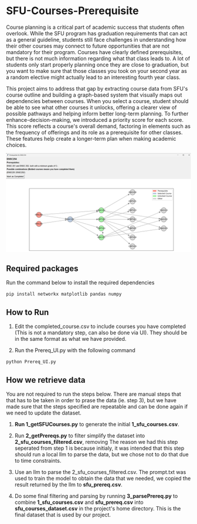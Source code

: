 # SFU-Courses-Prerequisite
Course planning is a critical part of academic success that students often overlook. While the SFU program has graduation requirements that can act as a general guideline, students still face challenges in understanding how their other courses may connect to future opportunities that are not mandatory for their program. Courses have clearly defined prerequisites, but there is not much information regarding what that class leads to. A lot of students only start properly planning once they are close to graduation, but you want to make sure that those classes you took on your second year as a random elective might actually lead to an interesting fourth year class.

This project aims to address that gap by extracting course data from SFU's course outline and building a graph-based system that visually maps out dependencies between courses. When you select a course, student should be able to see what other courses it unlocks, offering a clearer view of possible pathways and helping inform better long-term planning. To further enhance-decision-making, we introduced a priority score for each score. This score reflects a course's overall demand, factoring in elements such as the frequency of offerings and its role as a prerequisite for other classes. These features help create a longer-term plan when making academic choices.

![graph_sample](images/graph_sample.png "Graph Sample Image")

## Required packages
Run the command below to install the required dependencies
```
pip install networkx matplotlib pandas numpy

```

## How to Run
1. Edit the completed_course.csv to include courses you have completed (This is not a mandatory step, can also be done via UI). They should be in the same format as what we have provided.

2. Run the Prereq_UI.py with the following command
```
python Prereq_UI.py
```

## How we retrieve data
You are not required to run the steps below. There are manual steps that that has to be taken in order to prase the data (ie. step 3), but we have made sure that the steps specified are repeatable and can be done again if we need to update the dataset.

1. **Run 1_getSFUCourses.py** to generate the initial **1_sfu_courses.csv**.

2. Run **2_getPrereqs.py** to filter simplify the dataset into **2_sfu_courses_filtered.csv**, removing  The reason we had this step seperated from step 1 is because initialy, it was intended that this step should run a local llm to parse the data, but we chose not to do that due to time constraints.

3. Use an llm to parse the 2_sfu_courses_filtered.csv. The prompt.txt was used to train the model to obtain the data that we needed, we copied the result returned by the llm to **sfu_prereq.csv**.

4. Do some final filtering and parsing by running **3_parsePrereq.py** to combine **1_sfu_courses.csv** and **sfu_prereq.csv** into **sfu_courses_dataset.csv** in the project's home directory. This is the final dataset that is used by our project.